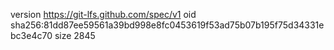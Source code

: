 version https://git-lfs.github.com/spec/v1
oid sha256:81dd87ee59561a39bd998e8fc0453619f53ad75b07b195f75d34331ebc3e4c70
size 2845
